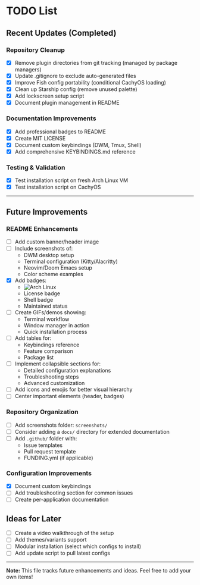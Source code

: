# TODO List

## Recent Updates (Completed)

### Repository Cleanup
- [x] Remove plugin directories from git tracking (managed by package managers)
- [x] Update .gitignore to exclude auto-generated files
- [x] Improve Fish config portability (conditional CachyOS loading)
- [x] Clean up Starship config (remove unused palette)
- [x] Add lockscreen setup script
- [x] Document plugin management in README

### Documentation Improvements
- [x] Add professional badges to README
- [x] Create MIT LICENSE
- [x] Document custom keybindings (DWM, Tmux, Shell)
- [x] Add comprehensive KEYBINDINGS.md reference

### Testing & Validation
- [x] Test installation script on fresh Arch Linux VM
- [x] Test installation script on CachyOS

---

## Future Improvements

### README Enhancements
- [ ] Add custom banner/header image
- [ ] Include screenshots of:
  - DWM desktop setup
  - Terminal configuration (Kitty/Alacritty)
  - Neovim/Doom Emacs setup
  - Color scheme examples
- [x] Add badges:
  - ![Arch Linux](https://img.shields.io/badge/Arch%20Linux-1793D1?logo=arch-linux&logoColor=fff&style=for-the-badge)
  - License badge
  - Shell badge
  - Maintained status
- [ ] Create GIFs/demos showing:
  - Terminal workflow
  - Window manager in action
  - Quick installation process
- [ ] Add tables for:
  - Keybindings reference
  - Feature comparison
  - Package list
- [ ] Implement collapsible sections for:
  - Detailed configuration explanations
  - Troubleshooting steps
  - Advanced customization
- [ ] Add icons and emojis for better visual hierarchy
- [ ] Center important elements (header, badges)

### Repository Organization
- [ ] Add screenshots folder: `screenshots/`
- [ ] Consider adding a `docs/` directory for extended documentation
- [ ] Add `.github/` folder with:
  - Issue templates
  - Pull request template
  - FUNDING.yml (if applicable)

### Configuration Improvements
- [x] Document custom keybindings
- [ ] Add troubleshooting section for common issues
- [ ] Create per-application documentation

## Ideas for Later
- [ ] Create a video walkthrough of the setup
- [ ] Add themes/variants support
- [ ] Modular installation (select which configs to install)
- [ ] Add update script to pull latest configs

---

**Note:** This file tracks future enhancements and ideas. Feel free to add your own items!
